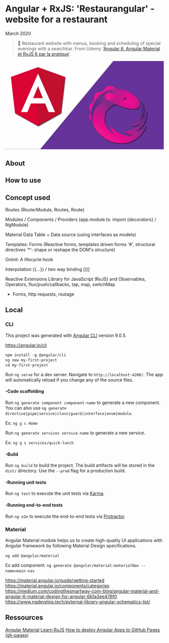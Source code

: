 # Angular + RxJS: 'Restaurangular' - website for a restaurant

*March 2020*

> 🔨 Restaurant website with menus, booking and scheduling of special evenings with a searchbar. From Udemy '[Angular 6, Angular Material et RxJS 6 par la pratique](https://www.udemy.com/course/angular-6-angular-material-et-rxjs-6-par-la-pratique/)'.

![Angular logo](readme-img/angular-logo.png)

## About



## How to use

## Concept used

Routes (RouterModule, Routes, Route)

Modules / Components / Providers (app.module.ts: import {decorators} / NgModule)

Material Data Table + Data source (using interfaces as models)

Templates: Forms (Reactive forms, templates driven forms '#', structural directives '*': shape or reshape the DOM's structure)

OnInit: A lifecycle hook

Interpolation {{...}} / two way binding [()]

Reactive Extensions Library for JavaScript (RxJS) and Observables, Operators, flux/push/callbacks, tap, map, switchMap
- Forms, http requests, routage


## Local 

### CLI

This project was generated with [Angular CLI](https://github.com/angular/angular-cli) version 9.0.5.

https://angular.io/cli

~~~~
npm install -g @angular/cli
ng new my-first-project
cd my-first-project
~~~~

Run `ng serve` for a dev server. Navigate to `http://localhost:4200/`. The app will automatically reload if you change any of the source files.

#### -Code scaffolding

Run `ng generate component component-name` to generate a new component. You can also use `ng generate directive|pipe|service|class|guard|interface|enum|module`.

Ex: `ng g c Home` 

Run `ng generate services service-name` to generate a new service. 

Ex: `ng g s services/quick-lunch` 

#### -Build

Run `ng build` to build the project. The build artifacts will be stored in the `dist/` directory. Use the `--prod` flag for a production build.

#### -Running unit tests

Run `ng test` to execute the unit tests via [Karma](https://karma-runner.github.io).

#### -Running end-to-end tests

Run `ng e2e` to execute the end-to-end tests via [Protractor](http://www.protractortest.org/).

### Material

Angular Material module helps us to create high-quality UI applications with Angular framework by following Material Design specifications.

`ng add @angular/material`

Ex add component: `ng generate @angular/material:materialNav --name=main-nav`

https://material.angular.io/guide/getting-started
https://material.angular.io/components/categories
https://medium.com/codingthesmartway-com-blog/angular-material-and-angular-6-material-design-for-angular-6b1a3ee476f0
https://www.ngdevelop.tech/external-library-angular-schematics-list/


## Ressources

[Angular Material](https://material.angular.io/)
[Learn RxJS](https://www.learnrxjs.io/)
[How to deploy Angular Apps to GitHub Pages (gh-pages)](https://medium.com/tech-insights/how-to-deploy-angular-apps-to-github-pages-gh-pages-896c4e10f9b4)